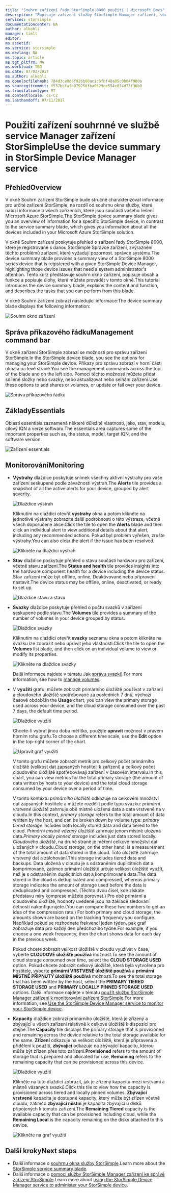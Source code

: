 ```yaml
---
title: "Souhrn zařízení řady StorSimple 8000 použití | Microsoft Docs"
description: "Popisuje zařízení služby StorSimple Manager zařízení, souhrn a způsobu jeho použití k zobrazení metriky úložiště a připojené iniciátory a najít sériové číslo a IQN."
services: storsimple
documentationcenter: NA
author: alkohli
manager: timlt
editor: 
ms.assetid: 
ms.service: storsimple
ms.devlang: NA
ms.topic: article
ms.tgt_pltfrm: NA
ms.workload: TBD
ms.date: 07/03/2017
ms.author: alkohli
ms.openlocfilehash: 784d3ce9d8f926b00ac1c6fbf48a05c0b04f900a
ms.sourcegitcommit: f537befafb079256fba0529ee554c034d73f36b0
ms.translationtype: MT
ms.contentlocale: cs-CZ
ms.lasthandoff: 07/11/2017
---
```

# <a name="use-the-device-summary-in-storsimple-device-manager-service"></a><span data-ttu-id="53643-103">Použití zařízení souhrnné ve službě service Manager zařízení StorSimple</span><span class="sxs-lookup"><span data-stu-id="53643-103">Use the device summary in StorSimple Device Manager service</span></span>

## <a name="overview"></a><span data-ttu-id="53643-104">Přehled</span><span class="sxs-lookup"><span data-stu-id="53643-104">Overview</span></span>
<span data-ttu-id="53643-105">V okně Souhrn zařízení StorSimple bude stručně charakterizovat informace pro určité zařízení StorSimple, na rozdíl od souhrnu okna služby, které nabízí informace o všech zařízeních, které jsou součástí vašeho řešení Microsoft Azure StorSimple.</span><span class="sxs-lookup"><span data-stu-id="53643-105">The StorSimple device summary blade gives you an overview of information for a specific StorSimple device, in contrast to the service summary blade, which gives you information about all the devices included in your Microsoft Azure StorSimple solution.</span></span>

<span data-ttu-id="53643-106">V okně Souhrn zařízení poskytuje přehled o zařízení řady StorSimple 8000, které je registrované s danou StorSimple Správce zařízení, zvýraznění těchto problémů zařízení, které vyžadují pozornost. správce systému.</span><span class="sxs-lookup"><span data-stu-id="53643-106">The device summary blade provides a summary view of a StorSimple 8000 series device that is registered with a given StorSimple Device Manager, highlighting those device issues that need a system administrator's attention.</span></span> <span data-ttu-id="53643-107">Tento kurz představuje souhrn okno zařízení, popisuje obsah a funkce a popisuje úlohy, které můžete provádět v tomto okně.</span><span class="sxs-lookup"><span data-stu-id="53643-107">This tutorial introduces the device summary blade, explains the content and function, and describes the tasks that you can perform from this blade.</span></span>

<span data-ttu-id="53643-108">V okně Souhrn zařízení zobrazí následující informace:</span><span class="sxs-lookup"><span data-stu-id="53643-108">The device summary blade displays the following information:</span></span>

![Souhrn okno zařízení](./media/storsimple-8000-device-dashboard/device-summary1.png)

## <a name="management-command-bar"></a><span data-ttu-id="53643-110">Správa příkazového řádku</span><span class="sxs-lookup"><span data-stu-id="53643-110">Management command bar</span></span>

<span data-ttu-id="53643-111">V okně zařízení StorSimple zobrazí se možnosti pro správu zařízení StorSimple.</span><span class="sxs-lookup"><span data-stu-id="53643-111">In the StorSimple device blade, you see the options for managing your StorSimple device.</span></span> <span data-ttu-id="53643-112">Příkazy pro správu zobrazí v horní části okna a na levé straně.</span><span class="sxs-lookup"><span data-stu-id="53643-112">You see the management commands across the top of the blade and on the left side.</span></span> <span data-ttu-id="53643-113">Pomocí těchto možností můžete přidat sdílené složky nebo svazky, nebo aktualizovat nebo selhání zařízení.</span><span class="sxs-lookup"><span data-stu-id="53643-113">Use these options to add shares or volumes, or update or fail over your device.</span></span>

![Správa příkazového řádku](./media/storsimple-8000-device-dashboard/device-summary2.png)

## <a name="essentials"></a><span data-ttu-id="53643-115">Základy</span><span class="sxs-lookup"><span data-stu-id="53643-115">Essentials</span></span>

<span data-ttu-id="53643-116">Oblasti essentials zaznamená některé důležité vlastnosti, jako, stav, modelu, cílový IQN a verze softwaru.</span><span class="sxs-lookup"><span data-stu-id="53643-116">The essentials area captures some of the important properties such as, the status, model, target IQN, and the software version.</span></span> 

![Zařízení essentials](./media/storsimple-8000-device-dashboard/device-summary3.png)

## <a name="monitoring"></a><span data-ttu-id="53643-118">Monitorování</span><span class="sxs-lookup"><span data-stu-id="53643-118">Monitoring</span></span>

* <span data-ttu-id="53643-119">**Výstrahy** dlaždice poskytuje snímek všechny aktivní výstrahy pro vaše zařízení seskupené podle závažnosti výstrah.</span><span class="sxs-lookup"><span data-stu-id="53643-119">The **Alerts** tile provides a snapshot of all the active alerts for your device, grouped by alert severity.</span></span>

    ![Dlaždice výstrah](./media/storsimple-8000-device-dashboard/device-summary4.png)

    <span data-ttu-id="53643-121">Kliknutím na dlaždici otevřít **výstrahy** okna a potom klikněte na jednotlivé výstrahy zobrazíte další podrobnosti o této výstraze, včetně všech doporučené akce.</span><span class="sxs-lookup"><span data-stu-id="53643-121">Click the tile to open the **Alerts** blade and then click an individual alert to view additional details about that alert, including any recommended actions.</span></span> <span data-ttu-id="53643-122">Pokud byl problém vyřešen, zrušte výstrahy.</span><span class="sxs-lookup"><span data-stu-id="53643-122">You can also clear the alert if the issue has been resolved.</span></span>

    ![Klikněte na dlaždici výstrah](./media/storsimple-8000-device-dashboard/device-summary10.png)

* <span data-ttu-id="53643-124">**Stav** dlaždice poskytuje přehled o stavu součásti hardwaru pro zařízení, včetně stavu zařízení.</span><span class="sxs-lookup"><span data-stu-id="53643-124">The **Status and health** tile provides insights into the hardware component health for a device including the device status.</span></span> <span data-ttu-id="53643-125">Stav zařízení může být offline, online, Deaktivované nebo připravení nastavit.</span><span class="sxs-lookup"><span data-stu-id="53643-125">The device status may be offline, online, deactivated, or ready to set up.</span></span>

    ![Dlaždice stavu a stavu](./media/storsimple-8000-device-dashboard/device-summary5.png)

* <span data-ttu-id="53643-127">**Svazky** dlaždice poskytuje přehled o počtu svazků v zařízení seskupené podle stavu.</span><span class="sxs-lookup"><span data-stu-id="53643-127">The **Volumes** tile provides a summary of the number of volumes in your device grouped by status.</span></span>

    ![Dlaždice svazky](./media/storsimple-8000-device-dashboard/device-summary6.png)

    <span data-ttu-id="53643-129">Kliknutím na dlaždici otevřít **svazky** seznamu okna a potom klikněte na svazku lze zobrazit nebo upravit jeho vlastnosti.</span><span class="sxs-lookup"><span data-stu-id="53643-129">Click the tile to open the **Volumes** list blade, and then click on an individual volume to view or modify its properties.</span></span>
    
    ![Klikněte na dlaždice svazky](./media/storsimple-8000-device-dashboard/device-summary9.png)
    
    <span data-ttu-id="53643-131">Další informace najdete v tématu Jak [správu svazků](storsimple-8000-manage-volumes-u2.md).</span><span class="sxs-lookup"><span data-stu-id="53643-131">For more information, see how to [manage volumes](storsimple-8000-manage-volumes-u2.md).</span></span>

* <span data-ttu-id="53643-132">V **využití** grafu, můžete zobrazit primárního úložiště používat v zařízení a cloudového úložiště spotřebované za posledních 7 dnů, výchozí časové období.</span><span class="sxs-lookup"><span data-stu-id="53643-132">In the **Usage** chart, you can view the primary storage used across your device, and the cloud storage consumed over the past 7 days, the default time period.</span></span>

     ![Dlaždice využití](./media/storsimple-8000-device-dashboard/device-summary7.png)
    
     <span data-ttu-id="53643-134">Chcete-li vybrat jinou dobu měřítko, použijte **upravit** možnost v pravém horním rohu grafu.</span><span class="sxs-lookup"><span data-stu-id="53643-134">To choose a different time scale, use the **Edit** option in the top-right corner of the chart.</span></span>

     ![Upravit graf využití](./media/storsimple-8000-device-dashboard/device-summary12.png)

     <span data-ttu-id="53643-136">V tomto grafu můžete zobrazit metrik pro celkový počet primárního úložiště (velikost dat zapsaných hostiteli k zařízení) a celkový počet cloudového úložiště spotřebovávají zařízení v časovém intervalu.</span><span class="sxs-lookup"><span data-stu-id="53643-136">In this chart, you can view metrics for the total primary storage (the amount of data written by hosts to your device) and the total cloud storage consumed by your device over a period of time.</span></span>
  
     <span data-ttu-id="53643-137">V tomto kontextu *primárního úložiště* odkazuje na celkovém množství dat zapsaných hostitele a můžete rozdělit podle typu svazku: *primární vrstvené úložiště* zahrnuje obě místně uložená data a data vrstvené na v cloudu.</span><span class="sxs-lookup"><span data-stu-id="53643-137">In this context, *primary storage* refers to the total amount of data written by the host, and can be broken down by volume type: *primary tiered storage* includes both locally stored data and data tiered to the cloud.</span></span> <span data-ttu-id="53643-138">*Primární místně vázaný úložiště* zahrnuje jenom místně uložená data.</span><span class="sxs-lookup"><span data-stu-id="53643-138">*Primary locally pinned storage* includes just data stored locally.</span></span> <span data-ttu-id="53643-139">*Cloudového úložiště*, na druhé straně je měření celkové množství dat uložených v cloudu.</span><span class="sxs-lookup"><span data-stu-id="53643-139">*Cloud storage*, on the other hand, is a measurement of the total amount of data stored in the cloud.</span></span> <span data-ttu-id="53643-140">Toto úložiště zahrnuje vrstvený dat a zálohování.</span><span class="sxs-lookup"><span data-stu-id="53643-140">This storage includes tiered data and backups.</span></span> <span data-ttu-id="53643-141">Data uložená v cloudu je s odstraněním duplicitních dat a komprimované, zatímco primární úložiště určuje velikost úložiště využít, než je s odstraněním duplicitních dat a komprimované data.</span><span class="sxs-lookup"><span data-stu-id="53643-141">The data stored in the cloud is deduplicated and compressed, whereas primary storage indicates the amount of storage used before the data is deduplicated and compressed.</span></span> <span data-ttu-id="53643-142">(Těchto dvou čísel, kde získáte představu míry komprese můžete porovnat.) Pro obě primární a cloudového úložiště, hodnoty uvedené jsou na základě sledování četnosti nakonfigurujete.</span><span class="sxs-lookup"><span data-stu-id="53643-142">(You can compare these two numbers to get an idea of the compression rate.) For both primary and cloud storage, the amounts shown are based on the tracking frequency you configure.</span></span> <span data-ttu-id="53643-143">Například pokud se rozhodnete frekvencí jeden týden, pak graf zobrazuje data pro každý den předchozího týdne.</span><span class="sxs-lookup"><span data-stu-id="53643-143">For example, if you choose a one week frequency, then the chart shows data for each day in the previous week.</span></span>

     <span data-ttu-id="53643-144">Pokud chcete zobrazit velikost úložiště v cloudu využívat v čase, vyberte **CLOUDOVÉ úložiště používá** možnost.</span><span class="sxs-lookup"><span data-stu-id="53643-144">To see the amount of cloud storage consumed over time, select the **CLOUD STORAGE USED** option.</span></span> <span data-ttu-id="53643-145">Pokud chcete zobrazit celkový úložiště, která byla vytvořena pro hostitele, vyberte **primární VRSTVENÉ úložiště používá** a **primární MÍSTNĚ PŘIPNUTÝ úložiště používá** možnosti.</span><span class="sxs-lookup"><span data-stu-id="53643-145">To see the total storage that has been written by the host, select the **PRIMARY TIERED STORAGE USED** and **PRIMARY LOCALLY PINNED STORAGE USED** options.</span></span> 
     <span data-ttu-id="53643-146">Další informace najdete v tématu [použít službu StorSimple Manager zařízení k monitorování zařízení StorSimple](storsimple-monitor-device.md).</span><span class="sxs-lookup"><span data-stu-id="53643-146">For more information, see [Use the StorSimple Device Manager service to monitor your StorSimple device](storsimple-monitor-device.md).</span></span>


* <span data-ttu-id="53643-147">**Kapacity** dlaždice zobrazí primárního úložiště, která je zřízený a zbývající u všech zařízení relativně k celkové úložiště k dispozici pro stejné.</span><span class="sxs-lookup"><span data-stu-id="53643-147">The **Capacity** tile displays the primary storage that is provisioned and remaining across the device relative to the total storage available for the same.</span></span> <span data-ttu-id="53643-148">**Zřízení** odkazuje na velikost úložiště, která je připravená a přidělení k použití, **zbývající** odkazuje na zbývající kapacitu, kterou může být zřízen přes toto zařízení.</span><span class="sxs-lookup"><span data-stu-id="53643-148">**Provisioned** refers to the amount of storage that is prepared and allocated for use, **Remaining** refers to the remaining capacity that can be provisioned across this device.</span></span> 

    ![Dlaždice využití](./media/storsimple-8000-device-dashboard/device-summary8.png)

    <span data-ttu-id="53643-150">Klikněte na tuto dlaždici zobrazit, jak je zřízený kapacitu mezi vrstvami a místně vázaných svazků.</span><span class="sxs-lookup"><span data-stu-id="53643-150">Click this tile to view how the capacity is provisioned across tiered and locally pinned volumes.</span></span> <span data-ttu-id="53643-151">**Zbývající vrstvené** kapacita je dostupné kapacity, který může být zřízen včetně cloudu, zatímco **zbývající místní** je kapacita zbývající u disků připojených k tomuto zařízení.</span><span class="sxs-lookup"><span data-stu-id="53643-151">The **Remaining Tiered** capacity is the available capacity that can be provisioned including cloud, while the **Remaining Local** is the capacity remaining on the disks attached to this device.</span></span>

    ![Klikněte na graf využití](./media/storsimple-8000-device-dashboard/device-summary13.png)


## <a name="next-steps"></a><span data-ttu-id="53643-153">Další kroky</span><span class="sxs-lookup"><span data-stu-id="53643-153">Next steps</span></span>
* <span data-ttu-id="53643-154">Další informace o [souhrnu okna služby StorSimple](storsimple-8000-service-dashboard.md).</span><span class="sxs-lookup"><span data-stu-id="53643-154">Learn more about the [StorSimple service summary blade](storsimple-8000-service-dashboard.md).</span></span>
* <span data-ttu-id="53643-155">Další informace o [pomocí služby StorSimple Manager zařízení ke správě zařízení StorSimple](storsimple-8000-manager-service-administration.md).</span><span class="sxs-lookup"><span data-stu-id="53643-155">Learn more about [using the StorSimple Device Manager service to administer your StorSimple device](storsimple-8000-manager-service-administration.md).</span></span>

